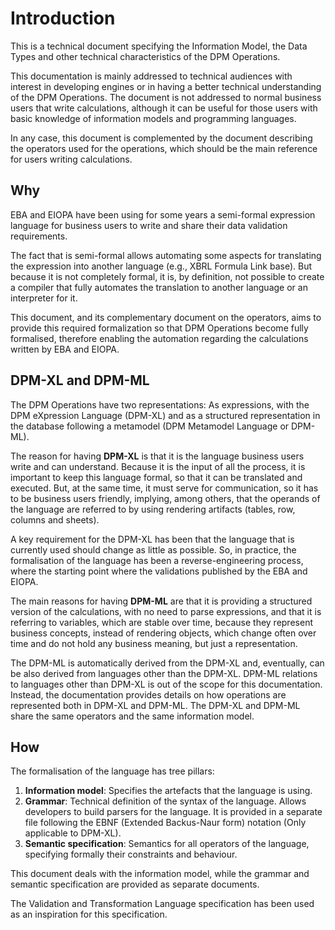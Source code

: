 # Introduction

This is a technical document specifying the Information Model, the Data Types and other technical characteristics of the DPM Operations.

This documentation is mainly addressed to technical audiences with interest in developing engines or in having a better technical understanding of the DPM Operations. The document is not addressed to normal business users that write calculations, although it can be useful for those users with basic knowledge of information models and programming languages.

In any case, this document is complemented by the document describing the operators used for the operations, which should be the main reference for users writing calculations.

## Why

EBA and EIOPA have been using for some years a semi-formal expression language for business users to write and share their data validation requirements.

The fact that is semi-formal allows automating some aspects for translating the expression into another language (e.g., XBRL Formula Link base). But because it is not completely formal, it is, by definition, not possible to create a compiler that fully automates the translation to another language or an interpreter for it.

This document, and its complementary document on the operators, aims to provide this required formalization so that DPM Operations become fully formalised, therefore enabling the automation regarding the calculations written by EBA and EIOPA.

## DPM-XL and DPM-ML

The DPM Operations have two representations: As expressions, with the DPM eXpression Language (DPM-XL) and as a structured representation in the database following a metamodel (DPM Metamodel Language or DPM-ML).

The reason for having **DPM-XL** is that it is the language business users write and can understand. Because it is the input of all the process, it is important to keep this language formal, so that it can be translated and executed. But, at the same time, it must serve for communication, so it has to be business users friendly, implying, among others, that the operands of the language are referred to by using rendering artifacts (tables, row, columns and sheets).

A key requirement for the DPM-XL has been that the language that is currently used should change as little as possible. So, in practice, the formalisation of the language has been a reverse-engineering process, where the starting point where the validations published by the EBA and EIOPA.

The main reasons for having **DPM-ML** are that it is providing a structured version of the calculations, with no need to parse expressions, and that it is referring to variables, which are stable over time, because they represent business concepts, instead of rendering objects, which change often over time and do not hold any business meaning, but just a representation.

The DPM-ML is automatically derived from the DPM-XL and, eventually, can be also derived from languages other than the DPM-XL. DPM-ML relations to languages other than DPM-XL is out of the scope for this documentation. Instead, the documentation provides details on how operations are represented both in DPM-XL and DPM-ML.
The DPM-XL and DPM-ML share the same operators and the same information model.

## How

The formalisation of the language has tree pillars:

1. **Information model**: Specifies the artefacts that the language is using.
2. **Grammar**: Technical definition of the syntax of the language. Allows developers to build parsers for the language. It is provided in a separate file following the EBNF (Extended Backus-Naur form) notation (Only applicable to DPM-XL).
3. **Semantic specification**: Semantics for all operators of the language, specifying formally their constraints and behaviour.

This document deals with the information model, while the grammar and semantic specification are provided as separate documents.

The Validation and Transformation Language specification has been used as an inspiration for this specification.